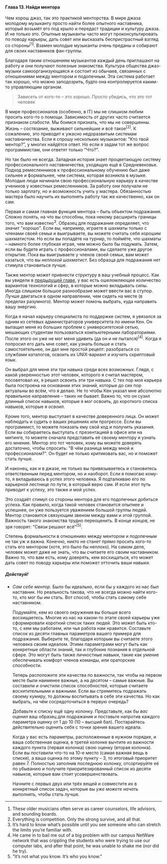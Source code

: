 #### Глава 13. Найди ментора

Чем хорош джаз, так это практикой менторства. В мире джаза молодому музыканту просто найти более
опытного наставника, который возьмёт его под крыло и передаст традиции и культуру джаза. И не только
это. Опытные музыканты часто могут проконсультировать по поводу карьеры, дать совет или высказать
беспристрастный взгляд со стороны<sup>[1]</sup>. Взамен молодые музыканты очень преданы и собирают
для своих наставников фан-группы.

Благодаря таким отношениям музыкантов каждый день приглашают на работу и они получают полезные
знакомства. Культура общества джаз-музыки самоорганизующаяся и состоит из обычаев, связанных с
отношениями между ментором и подопечным. Эта система работает так хорошо, что можно заподозрить,
будто она контролируется каким-то управляющим органом.

> Зависеть от кого-то – это хорошо. Просто убедись, что это тот человек

В мире профессионалов (особенно, в IT) мы не слишком любим просить кого-то о помощи. Зависимость от
других часто считается признаком слабости. Мы боимся признать, что мы не совершенны. Жизнь –
состязание, выживают сильнейшие и всё такое<sup>[2]</sup>. К сожалению, это приводит к ужасно
недоразвитым системам наставничества. Если я спрошу нескольких музыкантов: "Кто твой ментор?", у
многих найдётся ответ. Но если я задам тот же вопрос программистам, они ответят только "Что?".

Но так было не всегда. Западная история знает процветающую систему профессионального наставничества,
уходящую ещё в Средневековье. Подход ремесленников к профессиональному обучению был даже сильнее и
формальнее, чем система, которая возникла в музыке. Молодые люди начинали свою профессиональную
карьеру в качестве учеников у известных ремесленников. За работу они получали не только зарплату, но
и возможность учить у мастера. Обязанностью мастера было научить их выполнять работу так же
качественно, как он сам.

Первая и самая главная функция ментора – быть объектом подражания. Сложно понять, на что вы
способны, пока некому расширить границы того, что вам известно<sup>3</sup>. Образец для подражания
определяет, что значит "хорошо". Если вы, например, играете в шахматы только с членами своей семьи и
выигрываете, вы можете считать себя хорошим шахматистом. Но если вы попадёте на турнир, то поймёте,
что шахматы – намного более глубокая играя, чем можно было бы подумать. Затем, если вы будете играть
с профессионалами, вы сделаете уже другое открытие. Пока вы выигрываете у членов своей семьи, вам
может казаться, что вы _неплохой шахматист_. Без образца для подражания нет стимула становиться
лучше.

Также ментор может привнести структуру в ваш учебный процесс. Как вы увидели
в [предыдущей главе](http://habrahabr.ru/post/206682/), у вас есть ошеломляющее количество
вариантов технологий и
сфер, в которые можно вкладывать силы. Иногда слишком большое разнообразие может ввести вас в
ступор. Лучше двигаться в одном направлении, чем сидеть на месте (в пределах разумного). Ментор
может помочь выбрать, куда направить вашу энергию.

Когда я начал карьеру специалиста по поддержке систем, я увязался за одним из сетевых
администраторов университета по имени Кен. Он вытащил меня из больших проблем с университетской
сетью, мешающих студентам пользоваться компьютерными лабораториями. После этого он уже не мог меня
удивить (да он и не пытался)<sup>[4]</sup>. Когда я попросил его дать мне совет, как узнать больше и
стать самостоятельнее, он дал мне простой рецепт: разобраться со службами каталогов, освоить их
UNIX-вариант и изучить скриптовый язык.


Он выбрал для меня эти три навыка среди всех возможных. Глядя, с какой уверенностью этот человек,
которого я считал мастером, посоветовал их, я решил освоить эти три навыка. С тех пор моя карьера
была построена на основании этих знаний, которые до сих пор актуальны во всём, что я делаю. Не то
чтобы Кен указал мне абсолютно правильное направление – таких не бывает. Важно то, что он сузил
длинный список навыков, которые я _мог_ освоить, до короткого списка навыков, которые я _освоил_.

Кроме того, ментор выступает в качестве доверенного лица. Он может наблюдать и судить о ваших
решениях или прогрессе. Если вы программист, то можете показать ему свой код и получить указания.
Если вы собираетесь выступать с презентацией в офисе или на митинге, то можете сначала представить
её своему ментору и узнать его мнение. Ментор это тот человек, кому вы можете доверять достаточно,
чтобы спросить: "В чём разница между мной и профессионалом?". Он будет не только критиковать вас, но
и поможет стать лучше.

И наконец, как и в джазе, не только вы привязываетесь и становитесь ответственным перед ментором, но
и наоборот. Если я помогаю кому-то, я вкладываюсь в успех этого человека. Я подталкиваю его по
карьерной лестнице по пути, в который верю сам. И если этот путь приводит к успеху, это также и мой
успех.

Это создаёт стимул со стороны ментора для его подопечных добиться успеха. Как правило, когда такой
человек становится опытнее и успешнее, он уже пользуется уважением большой группы людей. Ментор
становится связующим звеном между вами и этой группой. Важность такого знакомства трудно
переоценить. В конце концов, не зря говорят: "Связи решают всё"<sup>[5]</sup>.

Степень формальности в отношениях между ментором и подопечным не так уж и важна. Конечно, никто не
станет прямо просить кого-то стать его ментором (хотя, это было бы неплохо). На самом деле, человек
может даже не знать, что вы считаете его своим наставником. Важно то, что вам есть, кому доверять,
кем восхищаться, кто может дать совет по поводу карьеры или поможет отточить ваши навыки.

##### Действуй!

* _Сам себе ментор_. Было бы идеально, если бы у каждого из нас был наставник. Но реальность такова,
  что не всегда можно найти кого-то, кто мог бы им стать. Вот способ, чтобы стать самому себе
  наставником.

  Подумайте, кем из своего окружения вы больше всего восхищаетесь. Многие из нас на каком-то этапе
  своей карьеры уже сформировали короткий список таких людей. Это может быть кто-то, с кем мы
  работаем, или чья работа нам нравится. Составьте список из десяти главных параметров вашего примера
  для подражания. Выберите те, благодаря которым вы считаете этого человека своим идеалом. Этими
  параметрами могут быть как конкретные области знаний, так и глубокие познания в отдельной сфере.
  Это могут быть также личностные навыки, такие как умение обеспечивать комфорт членов команды, или
  ораторские способности.

  Теперь расположите эти качества по важности, так чтобы на первом месте были наименее важные,
  а на десятом – самые важные. Вы составили и очистили список способностей, которые считаете
  восхитительными и важными. Если вы стремитесь подражать своему кумиру, то должны воспитывать
  в себе эти качества. Но как выбрать, на чём сосредоточиться в первую очередь?

  Добавьте к списку ещё одну колонку. Представьте, как бы _вас_ оценил ваш образец для подражания
  и поставьте напротив каждого параметра оценку от 1 до 10 (10 – высший бал). Постарайтесь
  действительно оценить себя с точки зрения вашего идеала.

  Когда у вас есть параметры, расположенные в нужном порядке, и ваша собственная оценка, в третей
  колонке вычтите из важности каждого пункта (первая колонка) свою оценку (вторая колонка). Если вы
  поставили что-то на 10-е место (самая важная вещь в списке), а ваша оценка по этому пункту – 3, то
  итоговый приоритет равен 7. Полностью заполнив последнюю колонку, отсортируйте её по убыванию и
  получите приоритезированный список из десяти навыков, которые вам стоит усовершенствовать.

  Начните с первых двух или трёх вещей и совместите их в конкретный список задач, которые вы
  _уже можете начать выполнять_, чтобы стать лучше.

----

1. These older musicians often serve as career counselors, life advisors, and sounding boards.
2. Everything is competition. Only the strong survive, and all that.
3. It’s hard to know what’s possible until you see someone who can stretch the limits
   you’re familiar with.
4. He came in to bail me out of a big problem with our campus NetWare network that was
   crippling the students who were trying to use our computer labs, and after that point,
   he was unable to shake me (nor did he try).
5. "It’s not what you know. It’s who you know."
